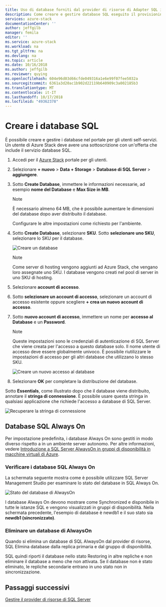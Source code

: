 ```yaml
---
title: Uso di database forniti dal provider di risorse di Adapter SQL in Azure Stack | Microsoft Docs
description: Come creare e gestire database SQL eseguito il provisioning con il provider di risorse di adattatore SQL
services: azure-stack
documentationCenter: ''
author: jeffgilb
manager: femila
editor: ''
ms.service: azure-stack
ms.workload: na
ms.tgt_pltfrm: na
ms.devlang: na
ms.topic: article
ms.date: 10/16/2018
ms.author: jeffgilb
ms.reviewer: quying
ms.openlocfilehash: 604e96d03d66cfde049316a1e6e99f07fee5032a
ms.sourcegitcommit: 6361a3d20ac1b902d22119b640909c3a002185b3
ms.translationtype: MT
ms.contentlocale: it-IT
ms.lasthandoff: 10/17/2018
ms.locfileid: "49362378"
---
```

# <a name="create-sql-databases"></a>Creare i database SQL

È possibile creare e gestire i database nel portale per gli utenti self-servizi. Un utente di Azure Stack deve avere una sottoscrizione con un'offerta che include il servizio database SQL.

1. Accedi per il [Azure Stack](azure-stack-poc.md) portale per gli utenti.

2. Selezionare **+ nuovo** &gt; **Data + Storage** &gt; **Database di SQL Server** &gt; **aggiungere**.

3. Sotto **Create Database**, immettere le informazioni necessarie, ad esempio **nome del Database** e **Max Size in MB**.

   >[!NOTE]
   >È necessario almeno 64 MB, che è possibile aumentare le dimensioni del database dopo aver distribuito il database.

   Configurare le altre impostazioni come richiesto per l'ambiente.

4. Sotto **Create Database**, selezionare **SKU**. Sotto **selezionare uno SKU**, selezionare lo SKU per il database.

   ![Creare un database](./media/azure-stack-sql-rp-deploy/newsqldb.png)

   >[!NOTE]
   >Come server di hosting vengono aggiunti ad Azure Stack, che vengano loro assegnate uno SKU. I database vengono creati nel pool di server in uno SKU di hosting.

5. Selezionare **account di accesso**.
6. Sotto **selezionare un account di accesso**, selezionare un account di accesso esistente oppure scegliere **+ crea un nuovo account di accesso**.
7. Sotto **nuovo account di accesso**, immettere un nome per **accesso al Database** e un **Password**.

   >[!NOTE]
   >Queste impostazioni sono le credenziali di autenticazione di SQL Server che viene creata per l'accesso a questo database solo. Il nome utente di accesso deve essere globalmente univoco. È possibile riutilizzare le impostazioni di accesso per gli altri database che utilizzano lo stesso SKU.

   ![Creare un nuovo accesso al database](./media/azure-stack-sql-rp-deploy/create-new-login.png)

8. Selezionare **OK** per completare la distribuzione del database.

Sotto **Essentials**, come illustrato dopo che il database viene distribuito, annotare il **stringa di connessione**. È possibile usare questa stringa in qualsiasi applicazione che richiede l'accesso a database di SQL Server.

![Recuperare la stringa di connessione](./media/azure-stack-sql-rp-deploy/sql-db-settings.png)

## <a name="sql-always-on-databases"></a>Database SQL Always On

Per impostazione predefinita, i database Always On sono gestiti in modo diverso rispetto a in un ambiente server autonomo. Per altre informazioni, vedere [Introduzione a SQL Server AlwaysOn in gruppi di disponibilità in macchine virtuali di Azure](https://docs.microsoft.com/azure/virtual-machines/windows/sql/virtual-machines-windows-portal-sql-availability-group-overview).

### <a name="verify-sql-always-on-databases"></a>Verificare i database SQL Always On

La schermata seguente mostra come è possibile utilizzare SQL Server Management Studio per esaminare lo stato del database in SQL Always On.

![Stato del database di AlwaysOn](./media/azure-stack-sql-rp-deploy/verifyalwayson.png)

I database Always On devono mostrare come Synchronized e disponibile in tutte le istanze SQL e vengono visualizzati in gruppi di disponibilità. Nella schermata precedente, l'esempio di database è newdb1 e il suo stato sia **newdb1 (sincronizzato)**.

### <a name="delete-an-alwayson-database"></a>Eliminare un database di AlwaysOn

Quando si elimina un database di SQL AlwaysOn dal provider di risorse, SQL Elimina database dalla replica primaria e dal gruppo di disponibilità.

SQL quindi riporti il database nello stato Restoring in altre repliche e non eliminare il database a meno che non attivata. Se il database non è stato eliminato, le repliche secondarie entrano in uno stato non in sincronizzazione.

## <a name="next-steps"></a>Passaggi successivi

[Gestire il provider di risorse di SQL Server](azure-stack-sql-resource-provider-maintain.md)
